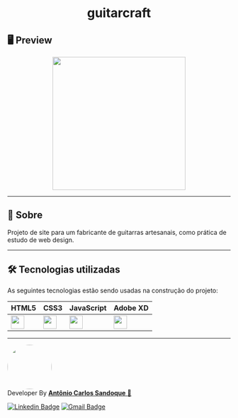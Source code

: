 <h1 align = "center">guitarcraft</h1>

## 🖥 Preview

<p align = "center">
  <img src = "https://user-images.githubusercontent.com/65127683/106853898-30d18900-6699-11eb-8cf4-4bc95a5870a5.gif" height = "300">
</p>

---

<!-- ## :dash: Deploy da Aplicação com Netlify

> ### :link: https://my-happy.netlify.app/ <br />
>
> [![Netlify Status](https://api.netlify.com/api/v1/badges/6fc4bb0b-9d36-477c-b041-c11f988eaa09/deploy-status)](https://app.netlify.com/sites/my-devgallery/deploys)

--- -->

## 📖 Sobre

<p>Projeto de site para um fabricante de guitarras artesanais, como prática de estudo de web design.</p>

---

## 🛠 Tecnologias utilizadas

As seguintes tecnologias estão sendo usadas na construção do projeto:

| <strong> HTML5 </strong>                                                              | <strong> CSS3 </strong>                                                               | <strong> JavaScript </strong>                                                                      | <strong> Adobe XD </strong>                                                                                                                 |
| ------------------------------------------------------------------------------------- | ------------------------------------------------------------------------------------- | -------------------------------------------------------------------------------------------------- | ------------------------------------------------------------------------------------------------------------------------------------------- |
| <img height="30" src="https://www.flaticon.com/svg/static/icons/svg/888/888859.svg"/> | <img height="30" src="https://www.flaticon.com/svg/static/icons/svg/888/888847.svg"/> | <img height="30" src="https://cdn.icon-icons.com/icons2/2108/PNG/512/javascript_icon_130900.png"/> | <img height="30" src="https://www.flaticon.com/svg/vstatic/svg/552/552224.svg?token=exp=1612411021~hmac=e80b0edc557deb17247c166d4f3cab07"/> |

---

<a href="https://www.linkedin.com/in/sandoque/">
 <img style="border-radius: 50%;" src="https://user-images.githubusercontent.com/65127683/95398436-20bcbf00-08dc-11eb-95a3-d1aaedc987d0.jpg" width="100px;" alt=""/></a>
 <br />
 Developer By
 <a href="https://www.linkedin.com/in/sandoque/"> <b> Antônio Carlos Sandoque</b> </a> <a href="https://www.linkedin.com/in/sandoque/" title="Sandoque">🚀</a> <br />
 
[![Linkedin Badge](https://img.shields.io/badge/-Sandoque-blue?style=flat-square&logo=Linkedin&logoColor=white&link=https://www.linkedin.com/in/sandoque/)](https://www.linkedin.com/in/sandoque/) [![Gmail Badge](https://img.shields.io/badge/-acsandoque@gmail.com-c14438?style=flat-square&logo=Gmail&logoColor=white&link=mailto:acsandoque@gmail.com)](mailto:acsandoque@gmail.com)

<!-- ---
## :page_with_curl: Licença
[![MIT license](https://img.shields.io/badge/License-MIT-blue.svg)](https://lbesson.mit-license.org/)

--- -->
